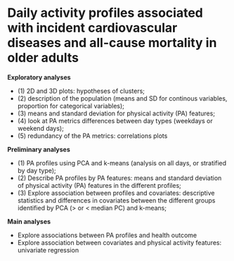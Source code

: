 # Daily activity profiles associated with incident cardiovascular diseases and all-cause mortality in older adults

**Exploratory analyses**
- (1) 2D and 3D plots: hypotheses of clusters;
- (2) description of the population (means and SD for continous variables, proportion for categorical variables); 
- (3) means and standard deviation for physical activity (PA) features; 
- (4) look at PA metrics differences between day types (weekdays or weekend days);
- (5) redundancy of the PA metrics: correlations plots

**Preliminary analyses** 
- (1) PA profiles using PCA and k-means (analysis on all days, or stratified by day type);
- (2) Describe PA profiles by PA features: means and standard deviation of physical activity (PA) features in the different profiles;
- (3) Explore association between profiles and covariates: descriptive statistics and differences in covariates between the different groups identified by PCA (> or < median PC) and k-means;

**Main analyses**
- Explore associations between PA profiles and health outcome
- Explore association between covariates and physical activity features: univariate regression 

